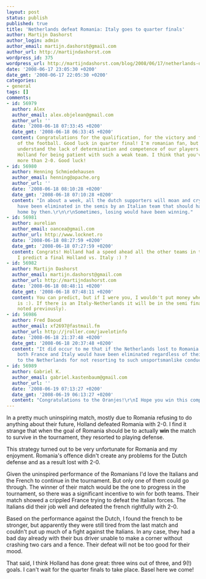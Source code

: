 ```yaml
---
layout: post
status: publish
published: true
title: 'Netherlands defeat Romania: Italy goes to quarter finals'
author: Martijn Dashorst
author_login: admin
author_email: martijn.dashorst@gmail.com
author_url: http://martijndashorst.com
wordpress_id: 375
wordpress_url: http://martijndashorst.com/blog/2008/06/17/netherlands-defeat-romania-italy-goes-to-quarter-finals/
date: '2008-06-17 23:05:30 +0200'
date_gmt: '2008-06-17 22:05:30 +0200'
categories:
- general
tags: []
comments:
- id: 56979
  author: Alex
  author_email: alex.objelean@gmail.com
  author_url: ''
  date: '2008-06-18 07:33:45 +0200'
  date_gmt: '2008-06-18 06:33:45 +0200'
  content: Congratulations for the qualification, for the victory and for the quality
    of the football. Good luck in quarter final! I'm romanian fan, but I couldn't
    understand the lack of determination and competence of our players. Thank you
    Holland for being patient with such a weak team. I think that you've deserved
    more than 2-0. Good luck!
- id: 56980
  author: Henning Schmiedehausen
  author_email: henning@apache.org
  author_url: ''
  date: '2008-06-18 08:10:28 +0200'
  date_gmt: '2008-06-18 07:10:28 +0200'
  content: "In about a week, all the dutch supporters will moan and cry how they could
    have been eliminated in the semis by an Italian team that should have been long
    home by then.\r\n\r\nSometimes, losing would have been winning."
- id: 56981
  author: aurelian
  author_email: oancea@gmail.com
  author_url: http://www.locknet.ro
  date: '2008-06-18 08:27:59 +0200'
  date_gmt: '2008-06-18 07:27:59 +0200'
  content: Congrats! Holland had a speed ahead all the other teams in the group. May
    I predict a final Holland vs. Italy :) ?
- id: 56982
  author: Martijn Dashorst
  author_email: martijn.dashorst@gmail.com
  author_url: http://martijndashorst.com
  date: '2008-06-18 08:48:11 +0200'
  date_gmt: '2008-06-18 07:48:11 +0200'
  content: You can predict, but if I were you, I wouldn't put money where your mouth
    is :). If there is an Italy-Netherlands it will be in the semi finals (as Henning
    noted previously).
- id: 56986
  author: Fred Daoud
  author_email: xf2697@fastmail.fm
  author_url: http://jroller.com/javelotinfo
  date: '2008-06-18 21:37:48 +0200'
  date_gmt: '2008-06-18 20:37:48 +0200'
  content: "It did occur to me that if the Netherlands lost to Romania \"on purpose\",
    both France and Italy would have been eliminated regardless of their match's outcome.\r\n\r\nCongrats
    to the Netherlands for not resorting to such unsportsmanlike conduct!"
- id: 56989
  author: Gabriel K.
  author_email: gabriel.kastenbaum@gmail.com
  author_url: ''
  date: '2008-06-19 07:13:27 +0200'
  date_gmt: '2008-06-19 06:13:27 +0200'
  content: "Congratulations to the Oranjes!\r\nI Hope you win this competition."
---
```

<p>In a pretty much uninspiring match, mostly due to Romania refusing to do anything about their future, Holland defeated Romania with 2-0. I find it strange that when the goal of Romania should be to actually <b>win</b> the match to survive in the tournament, they resorted to playing defense.</p>
<p>	This strategy turned out to be very unfortunate for Romania and my enjoyment. Romania's offence didn't create any problems for the Dutch defense and as a result lost with 2-0.</p>
<p>Given the uninspired performance of the Romanians I'd love the Italians and the French to continue in the tournament. But only one of them could go through. The winner of their match would be the one to progress in the tournament, so there was a significant incentive to win for both teams. Their match showed a crippled France trying to defeat the Italian forces. The Italians did their job well and defeated the french rightfully with 2-0. </p>
<p>Based on the performance against the Dutch, I found the french to be stronger, but apparently they were still tired from the last match and couldn't put up much of a fight against the Italians. In any case, they had a bad day already with their bus driver unable to make a corner without crashing two cars and a fence. Their defeat will not be too good for their mood.</p>
<p>That said, I think Holland has done great: three wins out of three, and 9(!) goals. I can't wait for the quarter finals to take place. Basel here we come!</p>
